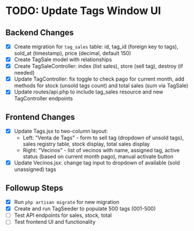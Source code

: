 # TODO: Update Tags Window UI

## Backend Changes

-   [x] Create migration for `tag_sales` table: id, tag_id (foreign key to tags), sold_at (timestamp), price (decimal, default 150)
-   [x] Create TagSale model with relationships
-   [x] Create TagSaleController: index (list sales), store (sell tag), destroy (if needed)
-   [x] Update TagController: fix toggle to check pago for current month, add methods for stock (unsold tags count) and total sales (sum via TagSale)
-   [x] Update routes/api.php to include tag_sales resource and new TagController endpoints

## Frontend Changes

-   [x] Update Tags.jsx to two-column layout:
    -   Left: "Venta de Tags" - form to sell tag (dropdown of unsold tags), sales registry table, stock display, total sales display
    -   Right: "Vecinos" - list of vecinos with name, assigned tag, active status (based on current month pago), manual activate button
-   [x] Update Vecinos.jsx: change tag input to dropdown of available (sold unassigned) tags

## Followup Steps

-   [x] Run `php artisan migrate` for new migration
-   [x] Create and run TagSeeder to populate 500 tags (001-500)
-   [ ] Test API endpoints for sales, stock, total
-   [ ] Test frontend UI and functionality
